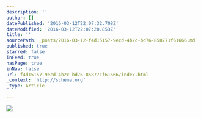 ```yaml
---
description: ''
author: []
datePublished: '2016-03-12T22:07:32.708Z'
dateModified: '2016-03-12T22:07:20.853Z'
title: ''
sourcePath: _posts/2016-03-12-f4d15157-9ecd-4b2c-bd76-858771f61666.md
published: true
starred: false
inFeed: true
hasPage: true
inNav: false
url: f4d15157-9ecd-4b2c-bd76-858771f61666/index.html
_context: 'http://schema.org'
_type: Article

---
```

![](https://the-grid-user-content.s3-us-west-2.amazonaws.com/e392534c-797d-490b-b39b-223361ffd7fb.png)